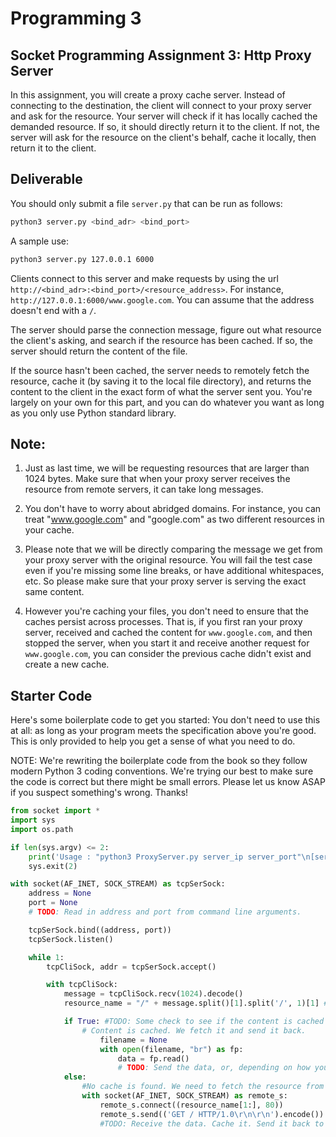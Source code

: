 # Programming 3

## Socket Programming Assignment 3: Http Proxy Server

In this assignment, you will create a proxy cache server. Instead of connecting to the destination, the client will connect to your proxy server and ask for the resource. Your server will check if it has locally cached the demanded resource. If so, it should directly return it to the client. If not, the server will ask for the resource on the client's behalf, cache it locally, then return it to the client.

## Deliverable

You should only submit a file `server.py` that can be run as follows:
```bash
python3 server.py <bind_adr> <bind_port>
```

A sample use:
```bash
python3 server.py 127.0.0.1 6000
```

Clients connect to this server and make requests by using the url `http://<bind_adr>:<bind_port>/<resource_address>`. For instance, `http://127.0.0.1:6000/www.google.com`. You can assume that the address doesn't end with a `/`.

The server should parse the connection message, figure out what resource the client's asking, and search if the resource has been cached. If so, the server should return the content of the file.

If the source hasn't been cached, the server needs to remotely fetch the resource, cache it (by saving it to the local file directory), and returns the content to the client in the exact form of what the server sent you. You're largely on your own for this part, and you can do whatever you want as long as you only use Python standard library.

## Note:
1. Just as last time, we will be requesting resources that are larger than 1024 bytes. Make sure that when your proxy server receives the resource from remote servers, it can take long messages.

2. You don't have to worry about abridged domains. For instance, you can treat "www.google.com" and "google.com" as two different resources in your cache.

3. Please note that we will be directly comparing the message we get from your proxy server with the original resource. You will fail the test case even if you're missing some line breaks, or have additional whitespaces, etc. So please make sure that your proxy server is serving the exact same content.

4. However you're caching your files, you don't need to ensure that the caches persist across processes. That is, if you first ran your proxy server, received and cached the content for `www.google.com`, and then stopped the server, when you start it and receive another request for `www.google.com`, you can consider the previous cache didn't exist and create a new cache.

## Starter Code

Here's some boilerplate code to get you started: You don't need to use this at all: as long as your program meets the specification above you're good. This is only provided to help you get a sense of what you need to do.

NOTE: We're rewriting the boilerplate code from the book so they follow modern Python 3 coding conventions. We're trying our best to make sure the code is correct but there might be small errors. Please let us know ASAP if you suspect something's wrong. Thanks!
```python
from socket import *
import sys
import os.path

if len(sys.argv) <= 2:
    print('Usage : "python3 ProxyServer.py server_ip server_port"\n[server_ip : It is the IP Address Of Proxy Server\n server_port: Port of Proxy Server]')
    sys.exit(2)

with socket(AF_INET, SOCK_STREAM) as tcpSerSock:
    address = None
    port = None
    # TODO: Read in address and port from command line arguments.

    tcpSerSock.bind((address, port))
    tcpSerSock.listen()

    while 1:
        tcpCliSock, addr = tcpSerSock.accept()

        with tcpCliSock:
            message = tcpCliSock.recv(1024).decode()
            resource_name = "/" + message.split()[1].split('/', 1)[1] # Extract the filename from the given message

            if True: #TODO: Some check to see if the content is cached
                # Content is cached. We fetch it and send it back.
                    filename = None
                    with open(filename, "br") as fp:
                        data = fp.read()
                        # TODO: Send the data, or, depending on how you're caching things, you might need some additional checks.
            else:
                #No cache is found. We need to fetch the resource from remote data.
                with socket(AF_INET, SOCK_STREAM) as remote_s:
                    remote_s.connect((resource_name[1:], 80))
                    remote_s.send(('GET / HTTP/1.0\r\n\r\n').encode())
                    #TODO: Receive the data. Cache it. Send it back to the client.
```

